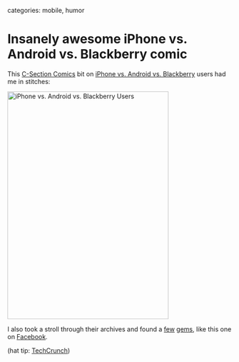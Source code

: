 categories: mobile, humor

# Insanely awesome iPhone vs. Android vs. Blackberry comic

This <a href="http://www.csectioncomics.com">C-Section Comics</a> bit on <a href="http://www.csectioncomics.com/2010/11/iphone-vs-android-vs-blackberry.html">iPhone vs. Android vs. Blackberry</a> users had me in stitches:

<a href="http://www.csectioncomics.com/2010/11/iphone-vs-android-vs-blackberry.html"><img class="size-large wp-image-94 alignnone" title="iPhone vs. Android vs. Blackberry Users" src="http://yountlabs.com/wp-content/uploads/2010/11/0TYWl-723x1024.jpg" alt="iPhone vs. Android vs. Blackberry Users" width="361" height="511" /></a>

I also took a stroll through their archives and found a <a href="http://www.csectioncomics.com/2010/06/us-influence-in-afghanistan.html">few</a> <a href="http://www.csectioncomics.com/2010/06/now-serpent-was-more-subtle-than-any.html">gems</a>, like this one on <a href="http://www.csectioncomics.com/2010/10/facebook-is-like-dating.html">Facebook</a>.

(hat tip: <a href="http://techcrunch.com/2010/11/04/iphone-android-blackberry/">TechCrunch</a>)
